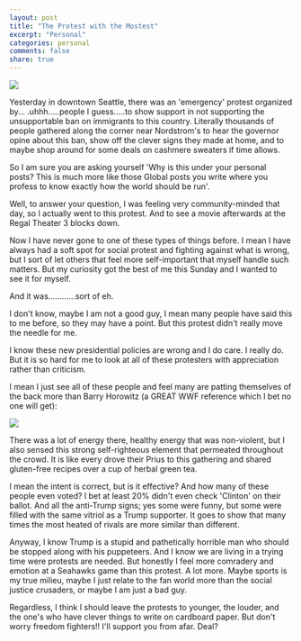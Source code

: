 ```yaml
---
layout: post
title: "The Protest with the Mostest"
excerpt: "Personal"
categories: personal
comments: false
share: true
---
```


![](https://cdn20.patchcdn.com/users/22906546/20170130/012932/styles/T600x450/public/article_images/dsc_0142-1485756084-760.jpg)



Yesterday in downtown Seattle, there was an 'emergency' protest organized by... .uhhh.....people I guess.....to show support in not supporting the unsupportable ban on immigrants to this country. Literally thousands of people gathered along the corner near Nordstrom's to hear the governor opine about this ban, show off the clever signs they made at home, and to maybe shop around for some deals on cashmere sweaters if time allows.


So I am sure you are asking yourself 'Why is this under your personal posts? This is much more like those Global posts you write where you profess to know exactly how the world should be run'. 


Well, to answer your question, I was feeling very community-minded that day, so I actually went to this protest. And to see a movie afterwards at the Regal Theater 3 blocks down.



Now I have never gone to one of these types of things before. I mean I have always had a soft spot for social protest and fighting against what is wrong, but I sort of let others that feel more self-important that myself handle such matters. But my curiosity got the best of me this Sunday and I wanted to see it for myself.

And it was............sort of eh.


I don't know, maybe I am not a good guy, I mean many people have said this to me before, so they may have a point. But this protest didn't really move the needle for me.


I know these new presidential policies are wrong and I do care. I really do. But it is so hard for me to look at all of these protesters with appreciation rather than criticism. 

I mean I just see all of these people and feel many are patting themselves of the back more than Barry Horowitz (a GREAT WWF reference which I bet no one will get):


![](https://www.google.com/search?q=barry+horowitz+back+pat+gif&biw=1920&bih=990&source=lnms&tbm=isch&sa=X&ved=0ahUKEwj_qaej2-rRAhUPxmMKHfrYBywQ_AUIBigB#imgrc=wyJqyO9AIn9l1M%3A)



There was a lot of energy there, healthy energy that was non-violent, but I also sensed this strong self-righteous element that permeated throughout the crowd. It is like every drove their Prius to this gathering and shared gluten-free recipes over a cup of herbal green tea. 


I mean the intent is correct, but is it effective? And how many of these people even voted? I bet at least 20% didn't even check 'Clinton' on their ballot. And all the anti-Trump signs; yes some were funny, but some were filled with the same vitriol as a Trump supporter. It goes to show that many times the most heated of rivals are more similar than different.


Anyway, I know Trump is a stupid and pathetically horrible man who should be stopped along with his puppeteers. And I know we are living in a trying time were protests are needed. But honestly I feel more comradery and emotion at a Seahawks game than this protest. A lot more. Maybe sports is my true milieu, maybe I just relate to the fan world more than the social justice crusaders, or maybe I am just a bad guy.


Regardless, I think I should leave the protests to younger, the louder, and the one's who have clever things to write on cardboard paper. But don't worry freedom fighters!! I'll support you from afar. Deal?

